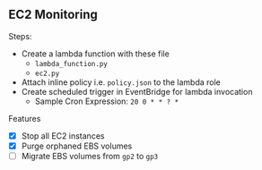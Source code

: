 ## EC2 Monitoring

Steps:
- Create a lambda function with these file
	- `lambda_function.py`
	- `ec2.py`
- Attach inline policy i.e. `policy.json` to the lambda role 
- Create scheduled trigger in EventBridge for lambda invocation
	- Sample Cron Expression: `20 0 * * ? *`


Features
- [x] Stop all EC2 instances
- [x] Purge orphaned EBS volumes
- [ ] Migrate EBS volumes from `gp2` to `gp3`
